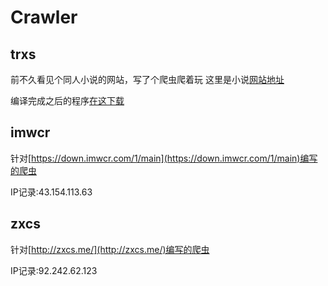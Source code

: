 # Crawler

## trxs

前不久看见个同人小说的网站，写了个爬虫爬着玩
这里是小说[网站地址](https://www.trxs123.com)

编译完成之后的程序[在这下载](https://github.com/Rcrwrate/Crawler/tree/main/dist)

## imwcr

针对[https://down.imwcr.com/1/main](https://down.imwcr.com/1/main)编写的爬虫

IP记录:43.154.113.63

## zxcs

针对[http://zxcs.me/](http://zxcs.me/)编写的爬虫

IP记录:92.242.62.123
